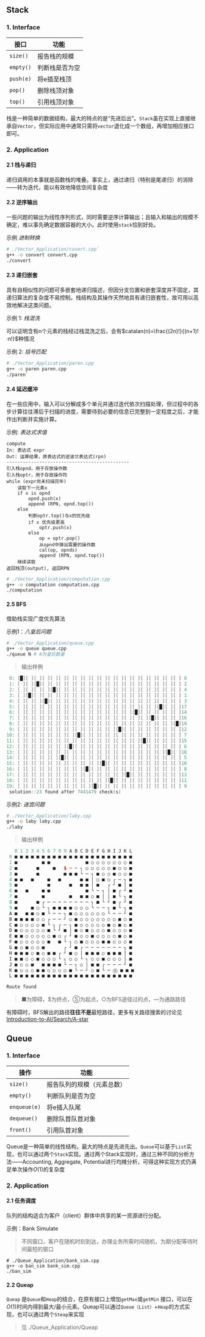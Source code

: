 ## Stack 

### 1. Interface

| 接口      | 功能           |
| --------- | -------------- |
| `size()`  | 报告栈的规模   |
| `empty()` | 判断栈是否为空 |
| `push(e)` | 将e插至栈顶    |
| `pop()`   | 删除栈顶对象   |
| `top()`   | 引用栈顶对象   |

栈是一种简单的数据结构，最大的特点的是“先进后出”。`Stack`虽在实现上直接继承自`Vector`，但实际应用中通常只需将`vector`退化成一个数组，再增加相应接口即可。

### 2. Application

#### 2.1 栈与递归

递归调用的本事就是函数栈的堆叠。事实上，通过递归（特别是尾递归）的消除——转为迭代，能以有效地降低空间复杂度

#### 2.2 逆序输出

一些问题的输出为线性序列形式，同时需要逆序计算输出；且输入和输出的规模不确定，难以事先确定数据容器的大小。此时使用`stack`恰到好处。

示例 *进制转换*  

```sh
# ./Vector_Application/covert.cpp`
g++ -o convert convert.cpp
./convert
```

#### 2.3 递归嵌套

具有自相似性的问题可多嵌套地递归描述，但因分支位置和嵌套深度并不固定，其递归算法的复杂度不易控制。栈结构及其操作天然地具有递归嵌套性，故可用以高效地解决这类问题。

示例 1: *栈混洗*

可以证明含有n个元素的栈经过栈混洗之后，会有$catalan(n)=\frac{(2n)!}{(n+1)!·n!}$种情况

示例 2: *括号匹配*

```sh
# ./Vector_Application/paren.cpp
g++ -o paren paren.cpp
./paren`
```

#### 2.4 延迟缓冲

在一些应用中，输入可以分解成多个单元并通过迭代依次扫描处理，但过程中的各步计算往往滞后于扫描的进度，需要待到必要的信息已完整到一定程度之后，才能作出判断并实施计算。

示例: *表达式求值*

```pseudocode
compute
In: 表达式 expr
Out: 运算结果，原表达式的逆波兰表达式(rpn)
---------------------------------------------
引入栈opnd，用于存放操作数
引入栈optr，用于存放操作符
while (expr尚未扫描完毕)
	读取下一元素x
	if x is opnd
		opnd.push(x)
		append (RPN, opnd.top())
	else
		判断optr.top()与x的优先级
		if x 优先级更高
        	optr.push(x)	
        else 
        	op = optr.pop()
            从opnd中弹出需要的操作数
            cal(op, opnds)
            append (RPN, opnd.top())
    继续读取
返回栈顶(output), 返回RPN   	
```

```sh
# ./Vector_Application/computation.cpp
g++ -o computation computation.cpp
./computation
```

#### 2.5 BFS

借助栈实现广度优先算法

示例1：*八皇后问题*

```sh
# ./Vector_Application/queue.cpp
g++ -o queue queue.cpp
./queue N # N为皇后数量
```

> 输出样例

```c++
 0: [█][ ][ ][ ][ ][ ][ ][ ][ ][ ][ ][ ][ ][ ][ ][ ][ ][ ][ ][ ] 0
 1: [ ][ ][█][ ][ ][ ][ ][ ][ ][ ][ ][ ][ ][ ][ ][ ][ ][ ][ ][ ] 2
 2: [ ][ ][ ][ ][█][ ][ ][ ][ ][ ][ ][ ][ ][ ][ ][ ][ ][ ][ ][ ] 4
 3: [ ][█][ ][ ][ ][ ][ ][ ][ ][ ][ ][ ][ ][ ][ ][ ][ ][ ][ ][ ] 1
 4: [ ][ ][ ][█][ ][ ][ ][ ][ ][ ][ ][ ][ ][ ][ ][ ][ ][ ][ ][ ] 3
 5: [ ][ ][ ][ ][ ][ ][ ][ ][ ][ ][ ][ ][ ][ ][ ][ ][ ][█][ ][ ]17
 6: [ ][ ][ ][ ][ ][ ][ ][ ][ ][ ][ ][ ][ ][ ][█][ ][ ][ ][ ][ ]14
 7: [ ][ ][ ][ ][ ][ ][ ][ ][ ][ ][ ][ ][ ][ ][ ][ ][█][ ][ ][ ]16
 8: [ ][ ][ ][ ][ ][ ][ ][ ][ ][ ][ ][ ][ ][ ][ ][ ][ ][ ][ ][█]19
 9: [ ][ ][ ][ ][ ][ ][ ][ ][ ][ ][ ][ ][█][ ][ ][ ][ ][ ][ ][ ]12
10: [ ][ ][ ][ ][ ][ ][ ][█][ ][ ][ ][ ][ ][ ][ ][ ][ ][ ][ ][ ] 7
11: [ ][ ][ ][ ][ ][ ][ ][ ][ ][ ][ ][ ][ ][ ][ ][█][ ][ ][ ][ ]15
12: [ ][ ][ ][ ][ ][ ][█][ ][ ][ ][ ][ ][ ][ ][ ][ ][ ][ ][ ][ ] 6
13: [ ][ ][ ][ ][ ][ ][ ][ ][ ][ ][ ][ ][ ][ ][ ][ ][ ][ ][█][ ]18
14: [ ][ ][ ][ ][ ][█][ ][ ][ ][ ][ ][ ][ ][ ][ ][ ][ ][ ][ ][ ] 5
15: [ ][ ][ ][ ][ ][ ][ ][ ][ ][ ][█][ ][ ][ ][ ][ ][ ][ ][ ][ ]10
16: [ ][ ][ ][ ][ ][ ][ ][ ][█][ ][ ][ ][ ][ ][ ][ ][ ][ ][ ][ ] 8
17: [ ][ ][ ][ ][ ][ ][ ][ ][ ][ ][ ][ ][ ][█][ ][ ][ ][ ][ ][ ]13
18: [ ][ ][ ][ ][ ][ ][ ][ ][ ][ ][ ][█][ ][ ][ ][ ][ ][ ][ ][ ]11
19: [ ][ ][ ][ ][ ][ ][ ][ ][ ][█][ ][ ][ ][ ][ ][ ][ ][ ][ ][ ] 9
 solution::23 found after 7441479 check(s)
```

示例2: *迷宫问题*

```sh
# ./Vector_Application/laby.cpp
g++ -o laby laby.cpp
./laby 
```

> 输出样例

```c++
   0 1 2 3 4 5 6 7 8 9 A B C D E F G H I J K L
 0 ■ ■ ■ ■ ■ ■ ■ ■ ■ ■ ■ ■ ■ ■ ■ ■ ■ ■ ■ ■ ■ ■
 1 ■         ■ ■             ■ ○ ○ ○ ○ ○ ○ ○ ■
 2 ■       ■     ■   $ ─ ─ ┐ ○ ○ ○ ○ ○ ■ ○ ○ ■
 3 ■       ■         ■ ■ ■ └ ─ ┐ ■ ○ ○ ■ ○ ○ ■
 4 ■ ■   ■     ■   ■       ■ ■ │ ○ ■ ○ ┌ ─ ┐ ■
 5 ■           ■       ■   ■ ■ │ ■   ┌ ┘ ■ │ ■
 6 ■   ■     ■ ■             ■ └ ─ ┐ │ ■ ┌ ┘ ■
 7 ■         ■         ■   ■ ■ ○ ■ │ │ ■ └ ┐ ■
 8 ■       ■ ┌ ─ ─ ─ ─ ─ ─ ─ ─ ┐ ■ └ ┘ ■ ┌ ┘ ■
 9 ■     ■ ○ └ ┐ ■ ■ ■ ■ ○ ○ ○ └ ─ ─ ┐ ■ └ ┐ ■
 A ■   ■ ■ ○ ■ └ ─ ─ ┐ ■ ○ ○ ○ ○ ○ ○ └ ─ ─ ┘ ■
 B ■ ■ ■ ■ ○ ○ ┌ ─ ─ ┘ ○ ■ ○ ○ ○ ○ ○ ○ ○ ■ ○ ■
 C ■ ○ ○ ○ ○ ■ └ ┐ ┌ ─ ┐ ■ ○ ○ ○ ○ ○ ■ ○ ■ ○ ■
 D ■ ○ ○ ○ ○ ○ ■ └ ┘ ■ │ ■ ○ ■ ○ ○ ○ ■ ○ ○ ○ ■
 E ■ ■ ○ ○ ○ ○ ○ ■ ○ ┌ ┘ ■ ○ ○ ■ ○ ○ ○ ○ ■ ○ ■
 F ■ ○ ○ ○ ○ ○ ■   ■ └ ┐ ○ ■ ○ ○ ○ ■ ■ ○ ○ ○ ■
 G ■ ○ ■ ○ ○ ■       ┌ ┘ ■ ┌ ─ ─ ─ ─ ─ ─ ─ ┐ ■
 H ■ ■ ■ ○ ■ ○ ■ ■ ┌ ┘ ■ ○ │ ■ ■ ■ ○ ■ ■ ■ │ ■
 I ■ ■ ○ ○ ■ ○ ○ ○ └ ┐ ○ ○ └ ┐ ○ ○ ■ ○ ○ ○ │ ■
 J ■ ○ ○ ■   ■ ■ ■ ■ └ ─ ┐ ○ │ ■ ■ ┌ ─ ─ ─ ┘ ■
 K ■ ○ ○ ○ ■ ■ ○ ○ ○ ○ ■ └ ─ ┘ ○ ■ └ ─ Ⓢ ■ ■ ■
 L ■ ■ ■ ■ ■ ■ ■ ■ ■ ■ ■ ■ ■ ■ ■ ■ ■ ■ ■ ■ ■ ■

Route found
```

> ■为障碍，$为终点，Ⓢ为起点，○为BFS途径过的点，—为通路路径

有障碍时，BFS解出的路径**往往不是**最短路径，更多有关路径搜索的讨论见  [Introduction-to-AI/Search/A-star](https://github.com/RichardS0268/Introduction-to-AI/tree/main/Search/A-star) 

## Queue

### 1. Interface

| 操作         | 功能                       |
| ------------ | -------------------------- |
| `size()`     | 报告队列的规模（元素总数） |
| `empty()`    | 判断队列是否为空           |
| `enqueue(e)` | 将e插入队尾                |
| `dequeue()`  | 删除队首队首对象           |
| `front()`    | 引用队首对象               |

Queue是一种简单的线性结构，最大的特点是先进先出。`Queue`可以基于`List`实现，也可以通过两个`Stack`实现。通过两个Stack实现时，通过三种不同的分析方法——Accounting, Aggregate, Potential进行均摊分析，可得这种实现方式仍满足单次操作$O(1)$的复杂度

### 2. Application

#### 2.1 任务调度

队列的结构适合为客户（client）群体中共享的某一资源进行分配。

示例：Bank Simulate

> 不同窗口，客户在随机时刻到达，办理业务所需时间随机，为期分配等待时间最短的窗口

```
# ./Queue_Application/bank_sim.cpp
g++ -o ban_sim bank_sim.cpp
./ban_sim 
```

#### 2.2 Queap

`Queap` 是`Queue`和`Heap`的结合，在原有接口上增加`getMax`或`getMin` 接口，可以在$O(1)$时间内得到最大/最小元素。Queap可以通过`Queue（List）`+`Heap`的方式实现，也可以通过两个`Steap`来实现

> 见 ./Queue_Application/Queap







